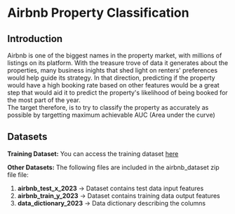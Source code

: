 # Airbnb Property Classification

## Introduction
Airbnb is one of the biggest names in the property market, with millions of listings on its platform. With the treasure trove of data it generates about the properties, many business inights that shed light on renters' preferences would help guide its strategy. In that direction, predicting if the property would have a high booking rate based on other features would be a great step that would aid it to predict the property's likelihood of being booked for the most part of the year.  
The target therefore, is to try to classify the property as accurately as possible by targetting maximum achievable AUC (Area under the curve)

## Datasets

**Training Dataset:**
You can access the training dataset [here](https://umd0-my.sharepoint.com/:x:/g/personal/svpatil_umd_edu/EU4A454xVJBAouxGGi9aVUUBfa2PYL5ty2vxzp6_04DKFw?e=AEl4Rf)

**Other Datasets:**
The following files are included in the airbnb_dataset zip file file:
1. **airbnb_test_x_2023**   -> Dataset contains test data input features
2. **airbnb_train_y_2023**  -> Dataset contains training data output features
3. **data_dictionary_2023** -> Data dictionary describing the columns
